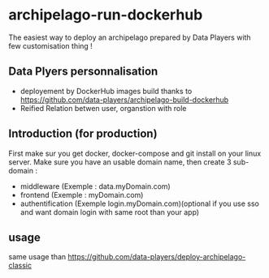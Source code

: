 # archipelago-run-dockerhub

The easiest way to deploy an archipelago prepared by Data Players with few customisation thing ! 

## Data Plyers personnalisation

- deployement by DockerHub images build thanks to https://github.com/data-players/archipelago-build-dockerhub
- Reified Relation betwen user, organstion with role

## Introduction (for production)

First make sur you get docker, docker-compose and git install on your linux server.
Make sure you have an usable domain name, then create 3 sub-domain :
- middleware (Exemple : data.myDomain.com)
- frontend (Exemple : myDomain.com)
- authentification (Exemple login.myDomain.com)(optional if you use sso and want domain login with same root than your app)

## usage
same usage than https://github.com/data-players/deploy-archipelago-classic
